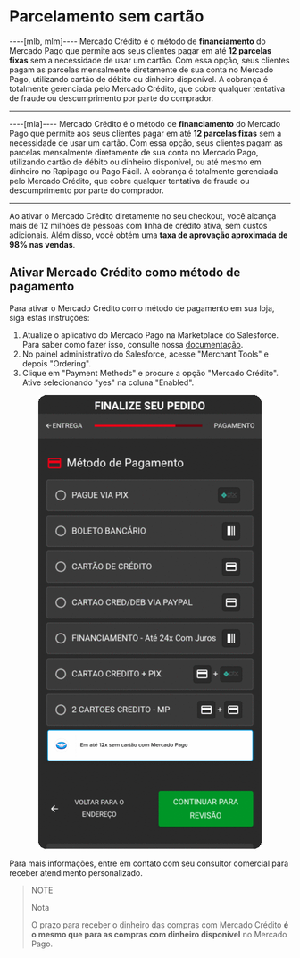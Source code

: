 # Parcelamento sem cartão

----[mlb, mlm]----
Mercado Crédito é o método de **financiamento** do Mercado Pago que permite aos seus clientes pagar em até **12 parcelas fixas** sem a necessidade de usar um cartão. Com essa opção, seus clientes pagam as parcelas mensalmente diretamente de sua conta no Mercado Pago, utilizando cartão de débito ou dinheiro disponível. A cobrança é totalmente gerenciada pelo Mercado Crédito, que cobre qualquer tentativa de fraude ou descumprimento por parte do comprador.

------------
----[mla]---- 
Mercado Crédito é o método de **financiamento** do Mercado Pago que permite aos seus clientes pagar em até **12 parcelas fixas** sem a necessidade de usar um cartão. Com essa opção, seus clientes pagam as parcelas mensalmente diretamente de sua conta no Mercado Pago, utilizando cartão de débito ou dinheiro disponível, ou até mesmo em dinheiro no Rapipago ou Pago Fácil. A cobrança é totalmente gerenciada pelo Mercado Crédito, que cobre qualquer tentativa de fraude ou descumprimento por parte do comprador.

------------
Ao ativar o Mercado Crédito diretamente no seu checkout, você alcança mais de 12 milhões de pessoas com linha de crédito ativa, sem custos adicionais. Além disso, você obtém uma **taxa de aprovação aproximada de 98% nas vendas**.

## Ativar Mercado Crédito como método de pagamento

Para ativar o Mercado Crédito como método de pagamento em sua loja, siga estas instruções:

 1. Atualize o aplicativo do Mercado Pago na Marketplace do Salesforce. Para saber como fazer isso, consulte nossa [documentação](/developers/pt/docs/salesforce-commerce-cloud/installation).
 2. No painel administrativo do Salesforce, acesse "Merchant Tools" e depois "Ordering".
 3. Clique em "Payment Methods" e procure a opção "Mercado Crédito". Ative selecionando "yes" na coluna "Enabled".
<center>

![Ativar Mercado Crédito](/images/salesforce/credits-pt.gif) 

</center>
Para mais informações, entre em contato com seu consultor comercial para receber atendimento personalizado.

> NOTE
> 
> Nota
>
> O prazo para receber o dinheiro das compras com Mercado Crédito **é o mesmo que para as compras com dinheiro disponível** no Mercado Pago.